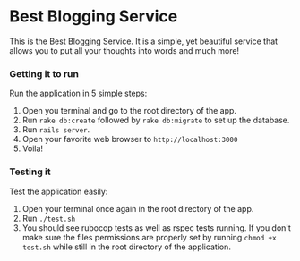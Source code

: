 # Best Blogging Service

This is the Best Blogging Service. It is a simple, yet beautiful service that
allows you to put all your thoughts into words and much more!

### Getting it to run
Run the application in 5 simple steps:
  1. Open you terminal and go to the root directory of the app.
  2. Run `rake db:create` followed by `rake db:migrate` to set up the database.
  3. Run `rails server`.
  4. Open your favorite web browser to `http://localhost:3000`
  5. Voila!

### Testing it
Test the application easily:
  1. Open your terminal once again in the root directory of the app.
  2. Run `./test.sh`
  3. You should see rubocop tests as well as rspec tests running. If you don't make sure the files permissions are properly set by running `chmod +x test.sh` while still in the root directory of the application.
